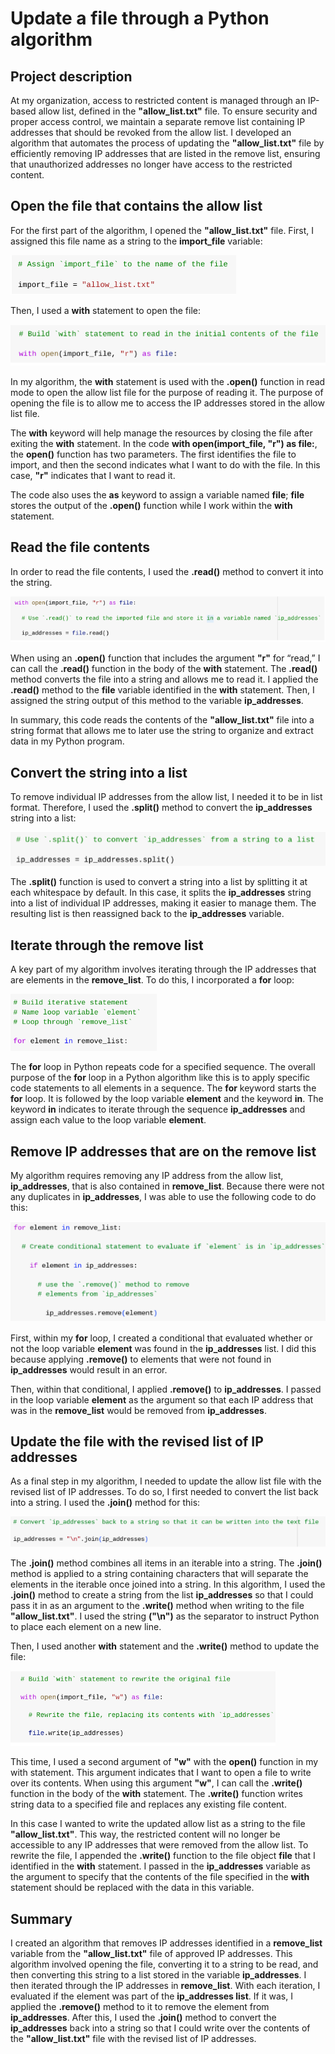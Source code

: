# Update a file through a Python algorithm

## Project description
At my organization, access to restricted content is managed through an IP-based allow list, defined in the **"allow_list.txt"** file. To ensure security and proper access control, we maintain a separate remove list containing IP addresses that should be revoked from the allow list. I developed an algorithm that automates the process of updating the **"allow_list.txt"** file by efficiently removing IP addresses that are listed in the remove list, ensuring that unauthorized addresses no longer have access to the restricted content.

## Open the file that contains the allow list
For the first part of the algorithm, I opened the **"allow_list.txt"** file. First, I assigned this file name as a string to the **import_file** variable:

![](/docs/py1.png)

Then, I used a **with** statement to open the file:

![](/docs/py2.png)

In my algorithm, the **with** statement is used with the **.open()** function in read mode to open the allow list file for the purpose of reading it. The purpose of opening the file is to allow me to access the IP addresses stored in the allow list file. 

The **with** keyword will help manage the resources by closing the file after exiting the **with** statement. In the code **with open(import_file, "r") as file:**, the **open()** function has two parameters. The first identifies the file to import, and then the second indicates what I want to do with the file. In this case, **"r"** indicates that I want to read it. 

The code also uses the **as** keyword to assign a variable named **file**; **file** stores the output of the **.open()** function while I work within the **with** statement.

## Read the file contents
In order to read the file contents, I used the **.read()** method to convert it into the string.

![](/docs/py3.png)

When using an **.open()** function that includes the argument **"r"** for “read,” I can call the **.read()** function in the body of the **with** statement. The **.read()** method converts the file into a string and allows me to read it. I applied the **.read()** method to the **file** variable identified in the **with** statement. Then, I assigned the string output of this method to the variable **ip_addresses**.

In summary, this code reads the contents of the **"allow_list.txt"** file into a string format that allows me to later use the string to organize and extract data in my Python program.

## Convert the string into a list
To remove individual IP addresses from the allow list, I needed it to be in list format. Therefore, I used the **.split()** method to convert the **ip_addresses** string into a list:

![](/docs/py4.png)

The **.split()** function is used to convert a string into a list by splitting it at each whitespace by default. In this case, it splits the **ip_addresses** string into a list of individual IP addresses, making it easier to manage them. The resulting list is then reassigned back to the **ip_addresses** variable.

## Iterate through the remove list
A key part of my algorithm involves iterating through the IP addresses that are elements in the **remove_list**. To do this, I incorporated a **for** loop:

![](/docs/py5.png)

The **for** loop in Python repeats code for a specified sequence. The overall purpose of the **for** loop in a Python algorithm like this is to apply specific code statements to all elements in a sequence. The **for** keyword starts the **for** loop. It is followed by the loop variable **element** and the keyword **in**. The keyword **in** indicates to iterate through the sequence **ip_addresses** and assign each value to the loop variable **element**.

## Remove IP addresses that are on the remove list
My algorithm requires removing any IP address from the allow list, **ip_addresses**, that is also contained in **remove_list**.  Because there were not any duplicates in **ip_addresses**, I was able to use the following code to do this:

![](/docs/py6.png)

First, within my **for** loop, I created a conditional that evaluated whether or not the loop variable **element** was found in the **ip_addresses** list. I did this because applying **.remove()** to elements that were not found in **ip_addresses** would result in an error. 

Then, within that conditional, I applied **.remove()** to **ip_addresses**. I passed in the loop variable **element** as the argument so that each IP address that was in the **remove_list** would be removed from **ip_addresses**.

## Update the file with the revised list of IP addresses
As a final step in my algorithm, I needed to update the allow list file with the revised list of IP addresses. To do so, I first needed to convert the list back into a string. I used the **.join()** method for this:

![](/docs/py7.png)

The **.join()** method combines all items in an iterable into a string. The **.join()** method is applied to a string containing characters that will separate the elements in the iterable once joined into a string. In this algorithm, I used the **.join()** method to create a string from the list **ip_addresses** so that I could pass it in as an argument to the **.write()** method when writing to the file **"allow_list.txt"**. I used the string **("\n")** as the separator to instruct Python to place each element on a new line.

Then, I used another **with** statement and the **.write()** method to update the file:

![](/docs/py8.png)

This time, I used a second argument of **"w"** with the **open()** function in my with statement. This argument indicates that I want to open a file to write over its contents. When using this argument **"w"**, I can call the **.write()** function in the body of the **with** statement. The **.write()** function writes string data to a specified file and replaces any existing file content.

In this case I wanted to write the updated allow list as a string to the file **"allow_list.txt"**. This way, the restricted content will no longer be accessible to any IP addresses that were removed from the allow list. To rewrite the file, I appended the **.write()** function to the file object **file** that I identified in the **with** statement. I passed in the **ip_addresses** variable as the argument to specify that the contents of the file specified in the **with** statement should be replaced with the data in this variable.

## Summary
I created an algorithm that removes IP addresses identified in a **remove_list** variable from the **"allow_list.txt"** file of approved IP addresses. This algorithm involved opening the file, converting it to a string to be read, and then converting this string to a list stored in the variable **ip_addresses**. I then iterated through the IP addresses in **remove_list**. With each iteration, I evaluated if the element was part of the **ip_addresses list**. If it was, I applied the **.remove()** method to it to remove the element from **ip_addresses**. After this, I used the **.join()** method to convert the **ip_addresses** back into a string so that I could write over the contents of the **"allow_list.txt"** file with the revised list of IP addresses.
